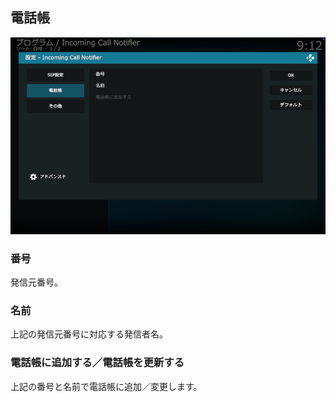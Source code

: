 ## 電話帳

![アドオン設定（電話帳）](images/3_アドオン設定/2_電話帳.png)

### 番号

発信元番号。

### 名前

上記の発信元番号に対応する発信者名。

### 電話帳に追加する／電話帳を更新する

上記の番号と名前で電話帳に追加／変更します。
